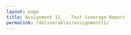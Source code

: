 ```yaml
---
layout: page
title: Assignment 11  - Test Coverage Report
permalink: /deliverables/assignment11/
---
```

